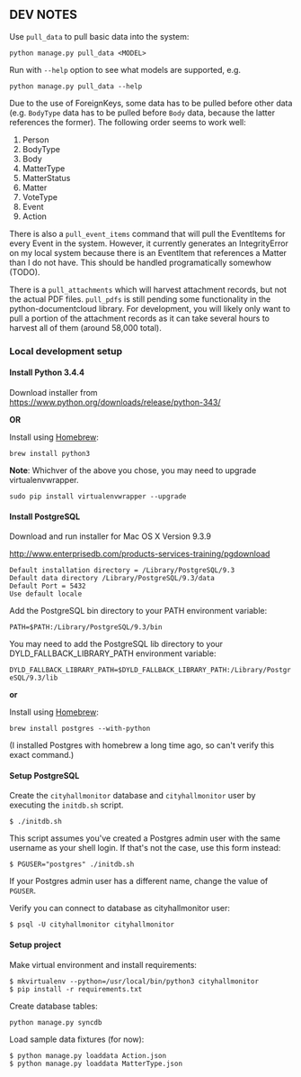 ## DEV NOTES

Use `pull_data` to pull basic data into the system:

`python manage.py pull_data <MODEL>`

Run with `--help` option to see what models are supported, e.g.

`python manage.py pull_data --help`

Due to the use of ForeignKeys, some data has to be pulled before other data (e.g. `BodyType` data has to be pulled before `Body` data, because the latter references the former). The following order seems to work well:

 1. Person
 2. BodyType
 3. Body
 4. MatterType
 5. MatterStatus
 6. Matter
 7. VoteType
 8. Event
 9. Action

There is also a `pull_event_items` command that will pull the EventItems for every Event in the system.  However, it currently generates an IntegrityError on my local system because there is an EventItem that references a Matter than I do not have.  This should be handled programatically somewhow (TODO).

There is a `pull_attachments` which will harvest attachment records, but not the actual PDF files. `pull_pdfs` is still pending some functionality in the python-documentcloud library. For development, you will likely only want to pull a portion of the attachment records as it can take several hours to harvest all of them (around 58,000 total).

### Local development setup

#### Install Python 3.4.4

Download installer from https://www.python.org/downloads/release/python-343/

**OR**

Install using [Homebrew](http://brew.sh):

`brew install python3`

**Note**: Whichver of the above you chose, you may need to upgrade virtualenvwrapper.

`sudo pip install virtualenvwrapper --upgrade`

#### Install PostgreSQL

Download and run installer for Mac OS X Version 9.3.9

http://www.enterprisedb.com/products-services-training/pgdownload

    Default installation directory = /Library/PostgreSQL/9.3
    Default data directory /Library/PostgreSQL/9.3/data
    Default Port = 5432
    Use default locale
    
Add the PostgreSQL bin directory to your PATH environment variable:

`PATH=$PATH:/Library/PostgreSQL/9.3/bin`

You may need to add the PostgreSQL lib directory to your DYLD_FALLBACK_LIBRARY_PATH environment variable:

`DYLD_FALLBACK_LIBRARY_PATH=$DYLD_FALLBACK_LIBRARY_PATH:/Library/PostgreSQL/9.3/lib`

**or**

Install using [Homebrew](http://brew.sh):

`brew install postgres --with-python`

(I installed Postgres with homebrew a long time ago, so can't verify this exact command.)

#### Setup PostgreSQL


Create the `cityhallmonitor` database and `cityhallmonitor` user by executing the `initdb.sh` script.

`$ ./initdb.sh`

This script assumes you've created a Postgres admin user with the same username as your shell login. If that's not the case, use this form instead:

`$ PGUSER="postgres" ./initdb.sh`

If your Postgres admin user has a different name, change the value of `PGUSER`.

Verify you can connect to database as cityhallmonitor user:

```
$ psql -U cityhallmonitor cityhallmonitor
```

#### Setup project

Make virtual environment and install requirements:

```
$ mkvirtualenv --python=/usr/local/bin/python3 cityhallmonitor
$ pip install -r requirements.txt
```

Create database tables:

```
python manage.py syncdb
```

Load sample data fixtures (for now):

```
$ python manage.py loaddata Action.json
$ python manage.py loaddata MatterType.json
```






